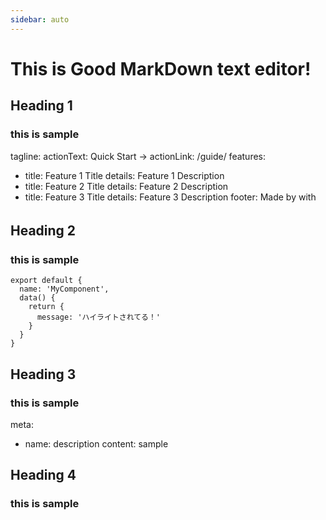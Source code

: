 ```yaml
---
sidebar: auto
---
```

# This is Good MarkDown text editor!

## Heading 1
### this is sample

tagline:
actionText: Quick Start →
actionLink: /guide/
features:
  - title: Feature 1 Title
    details: Feature 1 Description
  - title: Feature 2 Title
    details: Feature 2 Description
  - title: Feature 3 Title
    details: Feature 3 Description
footer: Made by  with




## Heading 2　
### this is sample

```js{5}
export default {
  name: 'MyComponent',
  data() {
    return {
      message: 'ハイライトされてる！'
    }
  }
}
```

## Heading 3
### this is sample

meta:
  - name: description
    content: sample

## Heading 4

### this is sample


